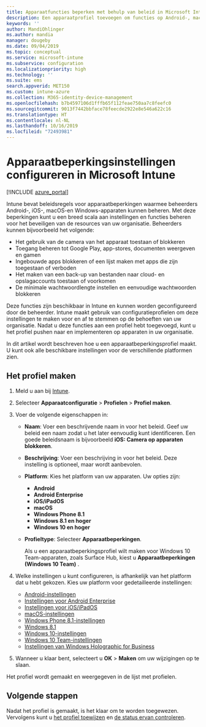```yaml
---
title: Apparaatfuncties beperken met behulp van beleid in Microsoft Intune - Azure | Microsoft Docs
description: Een apparaatprofiel toevoegen om functies op Android-, macOS-, iOS-, iPadOS-, Windows Phone- en Windows 10-apparaten in Microsoft Intune te beperken
keywords: ''
author: MandiOhlinger
ms.author: mandia
manager: dougeby
ms.date: 09/04/2019
ms.topic: conceptual
ms.service: microsoft-intune
ms.subservice: configuration
ms.localizationpriority: high
ms.technology: ''
ms.suite: ems
search.appverid: MET150
ms.custom: intune-azure
ms.collection: M365-identity-device-management
ms.openlocfilehash: b7b4597106d1fffb65f112feae750aa7c8feefc0
ms.sourcegitcommit: 9013f7442bbface78feecde2922e8e546a622c16
ms.translationtype: HT
ms.contentlocale: nl-NL
ms.lasthandoff: 10/16/2019
ms.locfileid: "72493981"
---
```

# <a name="configure-device-restriction-settings-in-microsoft-intune"></a>Apparaatbeperkingsinstellingen configureren in Microsoft Intune

[!INCLUDE [azure_portal](../includes/azure_portal.md)]

Intune bevat beleidsregels voor apparaatbeperkingen waarmee beheerders Android-, iOS-, macOS-en Windows-apparaten kunnen beheren. Met deze beperkingen kunt u een breed scala aan instellingen en functies beheren voor het beveiligen van de resources van uw organisatie. Beheerders kunnen bijvoorbeeld het volgende:

- Het gebruik van de camera van het apparaat toestaan of blokkeren
- Toegang beheren tot Google Play, app-stores, documenten weergeven en gamen
- Ingebouwde apps blokkeren of een lijst maken met apps die zijn toegestaan of verboden
- Het maken van een back-up van bestanden naar cloud- en opslagaccounts toestaan of voorkomen
- De minimale wachtwoordlengte instellen en eenvoudige wachtwoorden blokkeren

Deze functies zijn beschikbaar in Intune en kunnen worden geconfigureerd door de beheerder. Intune maakt gebruik van configuratieprofielen om deze instellingen te maken voor en af te stemmen op de behoeften van uw organisatie. Nadat u deze functies aan een profiel hebt toegevoegd, kunt u het profiel pushen naar en implementeren op apparaten in uw organisatie.

In dit artikel wordt beschreven hoe u een apparaatbeperkingsprofiel maakt. U kunt ook alle beschikbare instellingen voor de verschillende platformen zien.

## <a name="create-the-profile"></a>Het profiel maken

1. Meld u aan bij [Intune](https://go.microsoft.com/fwlink/?linkid=2090973).
2. Selecteer **Apparaatconfiguratie** > **Profielen** > **Profiel maken**.
3. Voer de volgende eigenschappen in:

    - **Naam**: Voer een beschrijvende naam in voor het beleid. Geef uw beleid een naam zodat u het later eenvoudig kunt identificeren. Een goede beleidsnaam is bijvoorbeeld **iOS: Camera op apparaten blokkeren**.
    - **Beschrijving**: Voer een beschrijving in voor het beleid. Deze instelling is optioneel, maar wordt aanbevolen.
    - **Platform**: Kies het platform van uw apparaten. Uw opties zijn:  

        - **Android**
        - **Android Enterprise**
        - **iOS/iPadOS**
        - **macOS**
        - **Windows Phone 8.1**
        - **Windows 8.1 en hoger**
        - **Windows 10 en hoger**

    - **Profieltype**: Selecteer **Apparaatbeperkingen**.

        Als u een apparaatbeperkingsprofiel wilt maken voor Windows 10 Team-apparaten, zoals Surface Hub, kiest u **Apparaatbeperkingen (Windows 10 Team)** .

4. Welke instellingen u kunt configureren, is afhankelijk van het platform dat u hebt gekozen. Kies uw platform voor gedetailleerde instellingen:

    - [Android-instellingen](../device-restrictions-android.md)
    - [Instellingen voor Android Enterprise](../device-restrictions-android-for-work.md)
    - [Instellingen voor iOS/iPadOS](device-restrictions-ios.md)
    - [macOS-instellingen](device-restrictions-macos.md)
    - [Windows Phone 8.1-instellingen](device-restrictions-windows-phone-8-1.md)
    - [Windows 8.1](device-restrictions-windows-8-1.md)
    - [Windows 10-instellingen](device-restrictions-windows-10.md)
    - [Windows 10 Team-instellingen](device-restrictions-windows-10-teams.md)
    - [Instellingen van Windows Holographic for Business](device-restrictions-windows-holographic.md)

5. Wanneer u klaar bent, selecteert u **OK** > **Maken** om uw wijzigingen op te slaan.

Het profiel wordt gemaakt en weergegeven in de lijst met profielen.

## <a name="next-steps"></a>Volgende stappen

Nadat het profiel is gemaakt, is het klaar om te worden toegewezen. Vervolgens kunt u [het profiel toewijzen](../device-profile-assign.md) en [de status ervan controleren](../device-profile-monitor.md).

<!--  Removing image as part of design review; retaining source until we known the disposition.

## Example of device restriction settings

In this high-level example, you'll create a device restriction policy that blocks the use of the built-in camera app on Android devices.

![How to disable the camera on Android devices](./media/device-restrictions-configure/disable-android-camera.png)

-->
